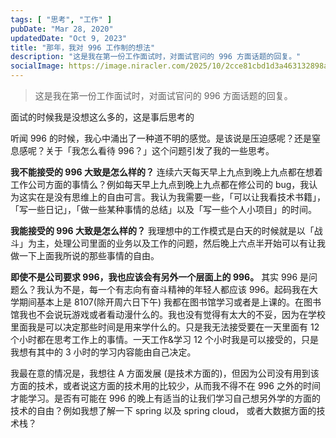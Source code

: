 ```yaml
---
tags: [ "思考", "工作" ]
pubDate: "Mar 28, 2020"
updatedDate: "Oct 9, 2023"
title: "那年，我对 996 工作制的想法"
description: "这是我在第一份工作面试时，对面试官问的 996 方面话题的回复。"
socialImage: https://image.niracler.com/2025/10/2cce81cbd1d3a463132898adff16953b.png
---
```


> 这是我在第一份工作面试时，对面试官问的 996 方面话题的回复。

面试的时候我是没想这么多的，这是事后思考的

听闻 996 的时候，我心中涌出了一种道不明的感觉。是该说是压迫感呢？还是窒息感呢？关于「我怎么看待 996？」这个问题引发了我的一些思考。

**我不能接受的 996 大致是怎么样的？** 连续六天每天早上九点到晚上九点都在想着工作公司方面的事情么？例如每天早上九点到晚上九点都在修公司的 bug，我认为这实在是没有思维上的自由可言。我认为我需要一些，「可以让我看技术书籍」，「写一些日记」，「做一些某种事情的总结」以及「写一些个人小项目」的时间。

**我能接受的 996 大致是怎么样的？** 我理想中的工作模式是白天的时候就是以「战斗」为主，处理公司里面的业务以及工作的问题，然后晚上六点半开始可以有让我做一下上面我所说的那些事情的自由。

**即使不是公司要求 996，我也应该会有另外一个层面上的 996。** 其实 996 是问题么？我认为不是，每一个有志向有奋斗精神的年轻人都应该 996。起码我在大学期间基本上是 8107(除开周六日下午) 我都在图书馆学习或者是上课的。在图书馆我也不会说玩游戏或者看动漫什么的。我也没有觉得有太大的不妥，因为在学校里面我是可以决定那些时间是用来学什么的。只是我无法接受要在一天里面有 12 个小时都在思考工作上的事情。一天工作&学习 12 个小时我是可以接受的，只是我想有其中的 3 小时的学习内容能由自己决定。

我最在意的情况是，我想往 A 方面发展 (是技术方面的)，但因为公司没有用到该方面的技术，或者说这方面的技术用的比较少，从而我不得不在 996 之外的时间才能学习。是否有可能在 996 的晚上有适当的让我们学习自己想另外学的方面的技术的自由？例如我想了解一下 spring 以及 spring cloud， 或者大数据方面的技术栈？

